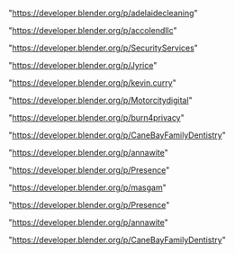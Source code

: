 "https://developer.blender.org/p/adelaidecleaning"

"https://developer.blender.org/p/accolendllc"

"https://developer.blender.org/p/SecurityServices"

"https://developer.blender.org/p/Jyrice"

"https://developer.blender.org/p/kevin.curry"

"https://developer.blender.org/p/Motorcitydigital"

"https://developer.blender.org/p/burn4privacy"

"https://developer.blender.org/p/CaneBayFamilyDentistry"

"https://developer.blender.org/p/annawite"

"https://developer.blender.org/p/Presence"

 
"https://developer.blender.org/p/masgam"


"https://developer.blender.org/p/Presence"


"https://developer.blender.org/p/annawite"


"https://developer.blender.org/p/CaneBayFamilyDentistry"


 
